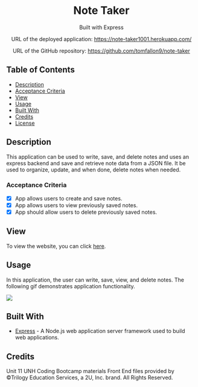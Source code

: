 <div align="center">

# Note Taker

Built with Express

URL of the deployed application: https://note-taker1001.herokuapp.com/

URL of the GitHub repository: https://github.com/tomfallon9/note-taker

</div>

## Table of Contents 

* [Description](#description)
* [Acceptance Criteria](#acceptance-criteria)
* [View](#view)
* [Usage](#usage)
* [Built With](#built-with)
* [Credits](#credits)
* [License](#license)

## Description

This application can be used to write, save, and delete notes and uses an express backend and save and retrieve note data from a JSON file. It be used to organize, update, and when done, delete notes when needed.

### Acceptance Criteria

- [x] App allows users to create and save notes.
- [x] App allows users to view previously saved notes.
- [x] App should allow users to delete previously saved notes.

## View

To view the website, you can click [here](https://.herokuapp.com/).

## Usage

In this application, the user can write, save, view, and delete notes. The following gif demonstrates application functionality.

![](notetaker.gif)

## Built With

* [Express](https://expressjs.com/) - A Node.js web application server framework used to build web applications. 

## Credits
Unit 11 UNH Coding Bootcamp materials 
Front End files provided by ©Trilogy Education Services, a 2U, Inc. brand. All Rights Reserved.



